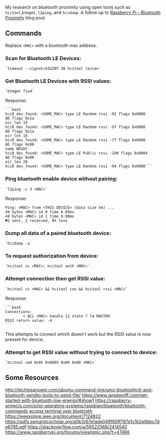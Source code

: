 My research on bluetooth proximity using open tools such as `hcitool`,`btmgmt`, `l2ping`, and `hcidump`. A follow up to [Raspberry Pi – Bluetooth Proximity](raspberry-pi-bluetooth-proximity) blog post.

## Commands

Replace `<MAC>` with a bluetooth mac address.

### Scan for Bluetooth LE Devices:

    `timeout --signal=SIGINT 30 hcitool lescan`

### Get Bluetooth LE Devices with RSSI values:

    `btmgmt find`

Response:

    ```bash
    hci0 dev_found: <SOME_MAC> type LE Random rssi -92 flags 0x0000
    AD flags 0x1a
    eir_len 14
    hci0 dev_found: <SOME_MAC> type LE Random rssi -97 flags 0x0000
    AD flags 0x1a
    eir_len 18
    hci0 dev_found: <SOME_MAC> type LE Random rssi -77 flags 0x0000
    AD flags 0x06
    name N016Y
    hci0 dev_found: <SOME_MAC> type LE Public rssi -100 flags 0x0004
    AD flags 0x00
    eir_len 28
    hci0 dev_found: <SOME_MAC> type LE Random rssi -94 flags 0x0000```

### Ping bluetooth enable device without pairing:

    `l2ping -c 3 <MAC>`

Response:

    Ping: <MAC> from <THIS DEVICE> (data size 44) ...
    44 bytes <MAC> id 0 time 6.05ms
    44 bytes <MAC> id 1 time 9.90ms
    ♥2 sent, 2 received, 0% loss

### Dump all data of a paired bluetooth device:

    `hcidump -a`

### To request authorization from device:

    `hcitool cc <MAC>; hcitool auth <MAC>`

### Attempt connection then get RSSI value:

    `hcitool cc <MAC> && hcitool con && hcitool rssi <MAC>`

Response:

    ```bash
    Connections:
            < ACL <MAC> handle 12 state 7 lm MASTER
    RSSI return value: -4
    ```

This attempts to connect which doesn't work but the RSSI value is now present for device.

### Attempt to get RSSI value without trying to connect to device:

    `hcitool cmd 0x05 0x0005 0x00 0x00 <MAC>`

## Some Resources

<http://techiesanswer.com/ubuntu-command-line/unix-bluetoothctl-and-bluetooth-sendto-tools-to-send-file/>
<https://www.jaredwolff.com/get-started-with-bluetooth-low-energy/#show1>
<https://raspberry-projects.com/pi/pi-operating-systems/raspbian/bluetooth/bluetooth-commands>
[access terminal over bluetooth](https://askubuntu.com/questions/248817/how-to-i-connect-a-raw-serial-terminal-to-a-bluetooth-connection)
<https://ieeexplore.ieee.org/document/7124822>
<https://pdfs.semanticscholar.org/a0b3/67e1ade049f80ff787e1c1b2e9bbc7de6795.pdf>
<https://stackoverflow.com/a/56522568/2414540>
<https://www.raspberrypi.org/forums/viewtopic.php?t=47466>
